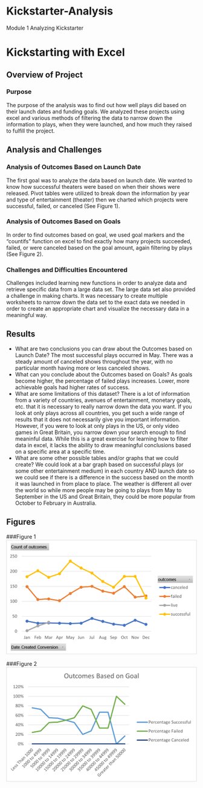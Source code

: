 # Kickstarter-Analysis
Module 1 Analyzing Kickstarter
# Kickstarting with Excel

## Overview of Project

### Purpose
The purpose of the analysis was to find out how well plays did based on their launch dates and funding goals. We analyzed these projects using excel and various methods of filtering the data to narrow down the information to plays, when they were launched, and how much they raised to fulfill the project.

## Analysis and Challenges

### Analysis of Outcomes Based on Launch Date
The first goal was to analyze the data based on launch date. We wanted to know how successful theaters were based on when their shows were released. Pivot tables were utilized to break down the information by year and type of entertainment (theater) then we charted which projects were successful, failed, or canceled (See Figure 1).

### Analysis of Outcomes Based on Goals

In order to find outcomes based on goal, we used goal markers and the “countifs” function on excel to find exactly how many projects succeeded, failed, or were canceled based on the goal amount, again filtering by plays (See Figure 2). 

### Challenges and Difficulties Encountered
Challenges included learning new functions in order to analyze data and retrieve specific data from a large data set. The large data set also provided a challenge in making charts. It was necessary to create multiple worksheets to narrow down the data set to the exact data we needed in order to create an appropriate chart and visualize the necessary data in a meaningful way. 

## Results

- What are two conclusions you can draw about the Outcomes based on Launch Date?
The most successful plays occurred in May. There was a steady amount of canceled shows throughout the year, with no particular month having more or less canceled shows. 
- What can you conclude about the Outcomes based on Goals?
As goals become higher, the percentage of failed plays increases. Lower, more achievable goals had higher rates of success. 
- What are some limitations of this dataset?
There is a lot of information from a variety of countries, avenues of entertainment, monetary goals, etc. that it is necessary to really narrow down the data you want. If you look at only plays across all countries, you get such a wide range of results that it does not necessarily give you important information. However, if you were to look at only plays in the US, or only video games in Great Britain, you narrow down your search enough to find meaninful data. While this is a great exercise for learning how to filter data in excel, it lacks the ability to draw meaningful conclusions based on a specific area at a specific time. 
- What are some other possible tables and/or graphs that we could create?
We could look at a bar graph based on successful plays (or some other entertainment medium) in each country AND launch date so we could see if there is a difference in the success based on the month it was launched in from place to place. The weather is different all over the world so while more people may be going to plays from May to September in the US and Great Britain, they could be more popular from October to February in Australia. 

## Figures
###Figure 1
<img src="Outcomes Based on Launch Date.png">

###Figure 2
<img src="outcomes_vs_goals.png">

